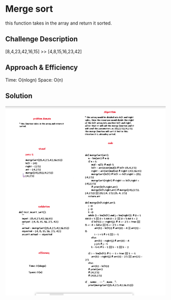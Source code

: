 # Merge sort

this function takes in the array and return it sorted.

## Challenge Description

[8,4,23,42,16,15] >> [4,8,15,16,23,42]

## Approach & Efficiency

Time: O(nlogn)
Space: O(n)

## Solution

![whiteboard](../../assets/whiteboard.png)
